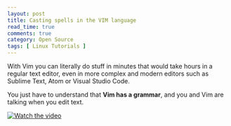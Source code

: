 ```yaml
---
layout: post
title: Casting spells in the VIM language
read_time: true  
comments: true
category: Open Source
tags: [ Linux Tutorials ]
---
```


With Vim you can literally do stuff in minutes that would take hours in a regular text editor, even in more complex and modern editors such as Sublime Text, Atom or Visual Studio Code. 

You just have to understand that **Vim has a grammar**, and you and Vim are talking when you edit text.

[![Watch the video](https://img.youtube.com/vi/wlR5gYd6um0/maxresdefault.jpg)](https://youtu.be/wlR5gYd6um0)
